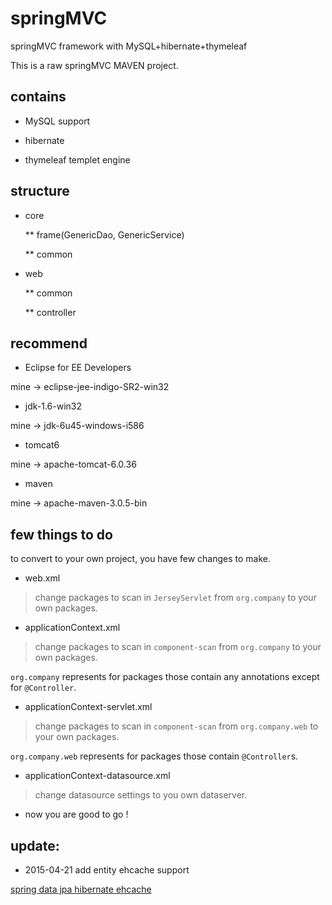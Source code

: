 # springMVC
springMVC framework with MySQL+hibernate+thymeleaf

This is a raw springMVC MAVEN project.

## contains

* MySQL support

* hibernate

* thymeleaf templet engine

## structure

* core

  ** frame(GenericDao, GenericService)

  ** common

* web

  ** common

  ** controller
  
## recommend

* Eclipse for EE Developers

mine -> eclipse-jee-indigo-SR2-win32

* jdk-1.6-win32

mine -> jdk-6u45-windows-i586

* tomcat6

mine -> apache-tomcat-6.0.36

* maven

mine -> apache-maven-3.0.5-bin

## few things to do

to convert to your own project, you have few changes to make.

* web.xml

> change packages to scan in `JerseyServlet` from `org.company` to your own packages.

* applicationContext.xml

> change packages to scan in `component-scan` from `org.company` to your own packages.

`org.company` represents for packages those contain any annotations except for `@Controller`.

* applicationContext-servlet.xml

> change packages to scan in `component-scan` from `org.company.web` to your own packages.

`org.company.web` represents for packages those contain `@Controller`s.

* applicationContext-datasource.xml

> change datasource settings to you own dataserver.

* now you are good to go !

## update:

* 2015-04-21 add entity ehcache support 

 [spring data jpa hibernate ehcache](http://www.csdn123.com/html/mycsdn20140110/fc/fc7d2c0bc92333ca53e6ea920bd24bef.html)


